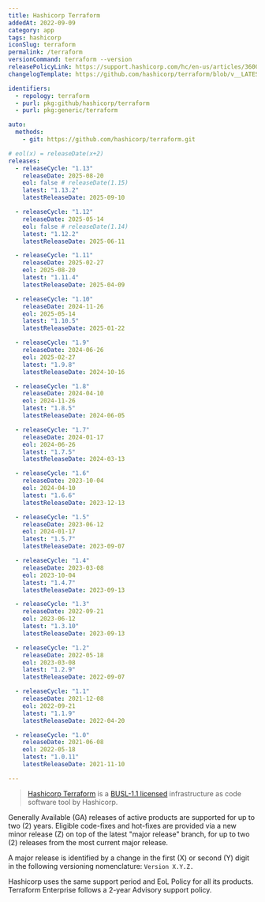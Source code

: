 ```yaml
---
title: Hashicorp Terraform
addedAt: 2022-09-09
category: app
tags: hashicorp
iconSlug: terraform
permalink: /terraform
versionCommand: terraform --version
releasePolicyLink: https://support.hashicorp.com/hc/en-us/articles/360021185113-Support-Period-and-End-of-Life-EOL-Policy
changelogTemplate: https://github.com/hashicorp/terraform/blob/v__LATEST__/CHANGELOG.md

identifiers:
  - repology: terraform
  - purl: pkg:github/hashicorp/terraform
  - purl: pkg:generic/terraform

auto:
  methods:
    - git: https://github.com/hashicorp/terraform.git

# eol(x) = releaseDate(x+2)
releases:
  - releaseCycle: "1.13"
    releaseDate: 2025-08-20
    eol: false # releaseDate(1.15)
    latest: "1.13.2"
    latestReleaseDate: 2025-09-10

  - releaseCycle: "1.12"
    releaseDate: 2025-05-14
    eol: false # releaseDate(1.14)
    latest: "1.12.2"
    latestReleaseDate: 2025-06-11

  - releaseCycle: "1.11"
    releaseDate: 2025-02-27
    eol: 2025-08-20
    latest: "1.11.4"
    latestReleaseDate: 2025-04-09

  - releaseCycle: "1.10"
    releaseDate: 2024-11-26
    eol: 2025-05-14
    latest: "1.10.5"
    latestReleaseDate: 2025-01-22

  - releaseCycle: "1.9"
    releaseDate: 2024-06-26
    eol: 2025-02-27
    latest: "1.9.8"
    latestReleaseDate: 2024-10-16

  - releaseCycle: "1.8"
    releaseDate: 2024-04-10
    eol: 2024-11-26
    latest: "1.8.5"
    latestReleaseDate: 2024-06-05

  - releaseCycle: "1.7"
    releaseDate: 2024-01-17
    eol: 2024-06-26
    latest: "1.7.5"
    latestReleaseDate: 2024-03-13

  - releaseCycle: "1.6"
    releaseDate: 2023-10-04
    eol: 2024-04-10
    latest: "1.6.6"
    latestReleaseDate: 2023-12-13

  - releaseCycle: "1.5"
    releaseDate: 2023-06-12
    eol: 2024-01-17
    latest: "1.5.7"
    latestReleaseDate: 2023-09-07

  - releaseCycle: "1.4"
    releaseDate: 2023-03-08
    eol: 2023-10-04
    latest: "1.4.7"
    latestReleaseDate: 2023-09-13

  - releaseCycle: "1.3"
    releaseDate: 2022-09-21
    eol: 2023-06-12
    latest: "1.3.10"
    latestReleaseDate: 2023-09-13

  - releaseCycle: "1.2"
    releaseDate: 2022-05-18
    eol: 2023-03-08
    latest: "1.2.9"
    latestReleaseDate: 2022-09-07

  - releaseCycle: "1.1"
    releaseDate: 2021-12-08
    eol: 2022-09-21
    latest: "1.1.9"
    latestReleaseDate: 2022-04-20

  - releaseCycle: "1.0"
    releaseDate: 2021-06-08
    eol: 2022-05-18
    latest: "1.0.11"
    latestReleaseDate: 2021-11-10

---
```


> [Hashicorp Terraform](https://www.terraform.io/) is a [BUSL-1.1 licensed](https://www.hashicorp.com/bsl)
> infrastructure as code software tool by Hashicorp.

Generally Available (GA) releases of active products are supported for up to two (2) years.
Eligible code-fixes and hot-fixes are provided via a new minor release (Z) on top of the latest
"major release" branch, for up to two (2) releases from the most current major release.

A major release is identified by a change in the first (X) or second (Y) digit in the following
versioning nomenclature: `Version X.Y.Z.`

Hashicorp uses the same support period and EoL Policy for all its products. Terraform Enterprise
follows a 2-year Advisory support policy.
